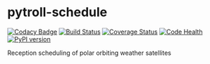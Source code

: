 pytroll-schedule
================

[![Codacy Badge](https://api.codacy.com/project/badge/Grade/9f039d7d640846ca89be8a78fa11e1f6)](https://www.codacy.com/app/adybbroe/pytroll-schedule?utm_source=github.com&utm_medium=referral&utm_content=pytroll/pytroll-schedule&utm_campaign=badger)
[![Build Status](https://travis-ci.org/pytroll/pytroll-schedule.png?branch=master)](https://travis-ci.org/pytroll/pytroll-schedule)
[![Coverage Status](https://coveralls.io/repos/github/pytroll/pytroll-schedule/badge.svg?branch=master)](https://coveralls.io/github/pytroll/pytroll-schedule?branch=master)
[![Code Health](https://landscape.io/github/pytroll/pytroll-schedule/master/landscape.png)](https://landscape.io/github/pytroll/pytroll-schedule/master)
[![PyPI version](https://badge.fury.io/py/pytroll-schedule.svg)](https://badge.fury.io/py/pytroll-schedule)


Reception scheduling of polar orbiting weather satellites
